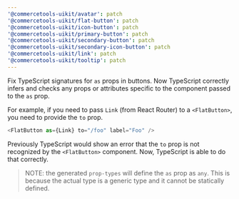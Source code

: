 ```yaml
---
'@commercetools-uikit/avatar': patch
'@commercetools-uikit/flat-button': patch
'@commercetools-uikit/icon-button': patch
'@commercetools-uikit/primary-button': patch
'@commercetools-uikit/secondary-button': patch
'@commercetools-uikit/secondary-icon-button': patch
'@commercetools-uikit/link': patch
'@commercetools-uikit/tooltip': patch
---
```


Fix TypeScript signatures for `as` props in buttons. Now TypeScript correctly infers and checks any props or attributes specific to the component passed to the `as` prop.

For example, if you need to pass `Link` (from React Router) to a `<FlatButton>`, you need to provide the `to` prop.

```js
<FlatButton as={Link} to="/foo" label="Foo" />
```

Previously TypeScript would show an error that the `to` prop is not recognized by the `<FlatButton>` component. Now, TypeScript is able to do that correctly.

> NOTE: the generated `prop-types` will define the `as` prop as `any`. This is because the actual type is a generic type and it cannot be statically defined.
